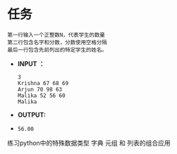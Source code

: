 # 任务

```
第一行输入一个正整数N，代表学生的数量
第二行包含名字和分数，分数使用空格分隔
最后一行包含先前列出的特定学生的姓名。
```

- **INPUT ：**

  ```
  3
  Krishna 67 68 69
  Arjun 70 98 63
  Malika 52 56 60
  Malika
  ```

- **OUTPUT:**

- ```
  56.00
  ```

练习python中的特殊数据类型  字典 元组 和 列表的组合应用